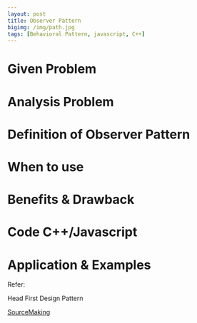 ```yaml
---
layout: post
title: Observer Pattern
bigimg: /img/path.jpg
tags: [Behavioral Pattern, javascript, C++]
---
```


# Given Problem 


# Analysis Problem


# Definition of Observer Pattern


# When to use


# Benefits & Drawback


# Code C++/Javascript



# Application & Examples



Refer: 

Head First Design Pattern

[SourceMaking](https://sourcemaking.com/design_patterns/observer)

